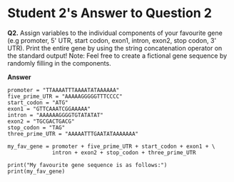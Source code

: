 # Student 2's Answer to Question 2

**Q2.** Assign variables to the individual components of your favourite gene (e.g promoter, 5' UTR, start codon, exon1, intron, exon2, stop codon, 3' UTR). Print the entire gene by using the string concatenation operator on the standard output! Note: Feel free to create a fictional gene sequence by randomly filling in the components.

**Answer**

```
promoter = "TTAAAATTTAAAATATAAAAAA"
five_prime_UTR = "AAAAAGGGGGTTTCCCC"
start_codon = "ATG"
exon1 = "GTTCAAATCGGAAAAA"
intron = "AAAAAAGGGGTGTATATAT"
exon2 = "TGCGACTGACG"
stop_codon = "TAG"
three_prime_UTR = "AAAAATTTGAATATAAAAAAA"

my_fav_gene = promoter + five_prime_UTR + start_codon + exon1 + \
              intron + exon2 + stop_codon + three_prime_UTR

print("My favourite gene sequence is as follows:")
print(my_fav_gene)
```


